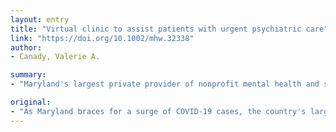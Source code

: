 ```yaml
---
layout: entry
title: "Virtual clinic to assist patients with urgent psychiatric care"
link: "https://doi.org/10.1002/mhw.32338"
author:
- Canady, Valerie A.

summary:
- "Maryland's largest private provider of nonprofit mental health and substance use services has launched a virtual crisis walk-in clinic. The goal is to decrease emergency room visits for psychiatric patients during this time. Officials say the goal is reducing emergency rooms visits for patients. Psychiatry patients will be able to access the most appropriate follow-up care. It is hoped to decrease the number of COVID-19 cases in Maryland. Maryland is braced for a surge of COVD-19 is the country's biggest private provider has launched virtual clinic to avail the state's online mental health services."

original:
- "As Maryland braces for a surge of COVID-19 cases, the country's largest private provider of nonprofit mental health and substance use services has launched a virtual crisis walk-in clinic to avail the state's residents with an online mental assessment by a provider and connection to the most appropriate follow-up care. Officials say the goal is to decrease emergency room visits for psychiatric patients during this time."
---
```


